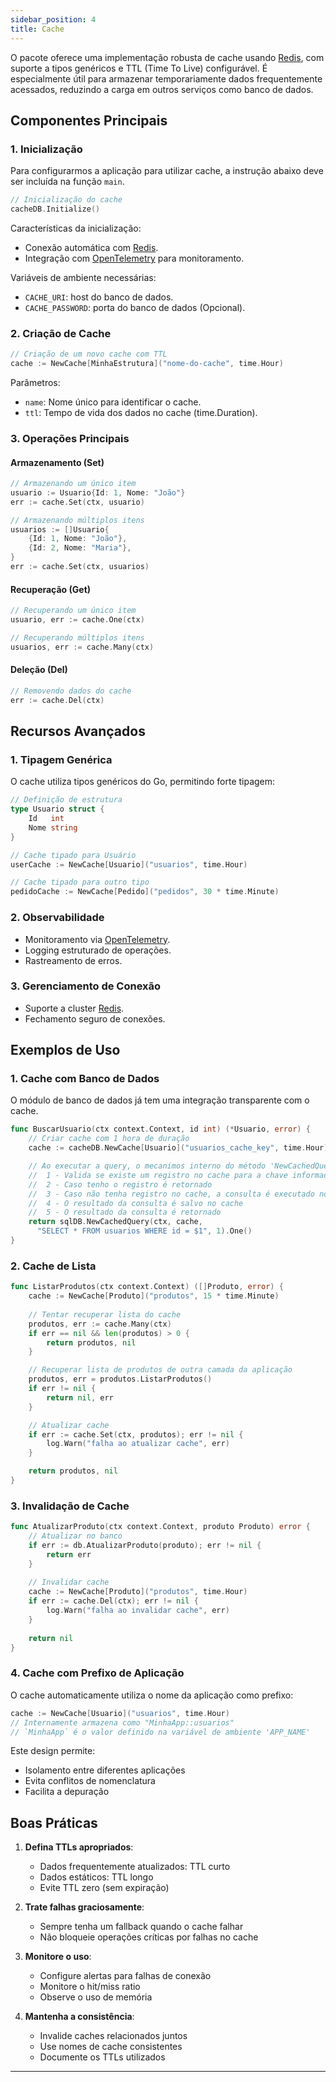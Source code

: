```yaml
---
sidebar_position: 4
title: Cache
---
```


O pacote oferece uma implementação robusta de cache usando [Redis](https://redis.io), com suporte a tipos genéricos e TTL (Time To Live) configurável. É especialmente útil para armazenar temporariamente dados frequentemente acessados, reduzindo a carga em outros serviços como banco de dados.

## Componentes Principais

### 1. Inicialização

Para configurarmos a aplicação para utilizar cache, a instrução abaixo deve ser incluída na função `main`.

``` go showLineNumbers
// Inicialização do cache
cacheDB.Initialize()
```

Características da inicialização:
- Conexão automática com [Redis](https://redis.io).
- Integração com [OpenTelemetry](https://opentelemetry.io/) para monitoramento.

Variáveis de ambiente necessárias:
- `CACHE_URI`: host do banco de dados.
- `CACHE_PASSWORD`: porta do banco de dados (Opcional).

### 2. Criação de Cache

``` go showLineNumbers
// Criação de um novo cache com TTL
cache := NewCache[MinhaEstrutura]("nome-do-cache", time.Hour)
```

Parâmetros:
- `name`: Nome único para identificar o cache.
- `ttl`: Tempo de vida dos dados no cache (time.Duration).

### 3. Operações Principais

#### Armazenamento (Set)

``` go showLineNumbers
// Armazenando um único item
usuario := Usuario{Id: 1, Nome: "João"}
err := cache.Set(ctx, usuario)

// Armazenando múltiplos itens
usuarios := []Usuario{
    {Id: 1, Nome: "João"},
    {Id: 2, Nome: "Maria"},
}
err := cache.Set(ctx, usuarios)
```

#### Recuperação (Get)

``` go showLineNumbers
// Recuperando um único item
usuario, err := cache.One(ctx)

// Recuperando múltiplos itens
usuarios, err := cache.Many(ctx)
```
#### Deleção (Del)

``` go showLineNumbers
// Removendo dados do cache
err := cache.Del(ctx)
```

## Recursos Avançados

### 1. Tipagem Genérica

O cache utiliza tipos genéricos do Go, permitindo forte tipagem:

``` go showLineNumbers
// Definição de estrutura
type Usuario struct {
    Id   int
    Nome string
}

// Cache tipado para Usuário
userCache := NewCache[Usuario]("usuarios", time.Hour)

// Cache tipado para outro tipo
pedidoCache := NewCache[Pedido]("pedidos", 30 * time.Minute)
```

### 2. Observabilidade

- Monitoramento via [OpenTelemetry](https://opentelemetry.io/).
- Logging estruturado de operações.
- Rastreamento de erros.

### 3. Gerenciamento de Conexão
 
- Suporte a cluster [Redis](https://redis.io).
- Fechamento seguro de conexões.

## Exemplos de Uso

### 1. Cache com Banco de Dados

O módulo de banco de dados já tem uma integração transparente com o cache.

``` go showLineNumbers
func BuscarUsuario(ctx context.Context, id int) (*Usuario, error) {
    // Criar cache com 1 hora de duração
    cache := cacheDB.NewCache[Usuario]("usuarios_cache_key", time.Hour)

    // Ao executar a query, o mecanimos interno do método 'NewCachedQuery' realiza os seguintes passos
    //  1 - Valida se existe um registro no cache para a chave informada.
    //  2 - Caso tenho o registro é retornado
    //  3 - Caso não tenha registro no cache, a consulta é executado no banco de dados
    //  4 - O resultado da consulta é salvo no cache
    //  5 - O resultado da consulta é retornado
    return sqlDB.NewCachedQuery(ctx, cache,
      "SELECT * FROM usuarios WHERE id = $1", 1).One()
}
```

### 2. Cache de Lista

``` go showLineNumbers
func ListarProdutos(ctx context.Context) ([]Produto, error) {
    cache := NewCache[Produto]("produtos", 15 * time.Minute)
    
    // Tentar recuperar lista do cache
    produtos, err := cache.Many(ctx)
    if err == nil && len(produtos) > 0 {
        return produtos, nil
    }

    // Recuperar lista de produtos de outra camada da aplicação
    produtos, err = produtos.ListarProdutos()
    if err != nil {
        return nil, err
    }

    // Atualizar cache
    if err := cache.Set(ctx, produtos); err != nil {
        log.Warn("falha ao atualizar cache", err)
    }

    return produtos, nil
}
```

### 3. Invalidação de Cache

``` go showLineNumbers
func AtualizarProduto(ctx context.Context, produto Produto) error {
    // Atualizar no banco
    if err := db.AtualizarProduto(produto); err != nil {
        return err
    }
    
    // Invalidar cache
    cache := NewCache[Produto]("produtos", time.Hour)
    if err := cache.Del(ctx); err != nil {
        log.Warn("falha ao invalidar cache", err)
    }
    
    return nil
}
```

### 4. Cache com Prefixo de Aplicação

O cache automaticamente utiliza o nome da aplicação como prefixo:

``` go
cache := NewCache[Usuario]("usuarios", time.Hour)
// Internamente armazena como "MinhaApp::usuarios"
// `MinhaApp` é o valor definido na variável de ambiente 'APP_NAME'
```

Este design permite:
- Isolamento entre diferentes aplicações
- Evita conflitos de nomenclatura
- Facilita a depuração

## Boas Práticas

1. **Defina TTLs apropriados**:
    - Dados frequentemente atualizados: TTL curto
    - Dados estáticos: TTL longo
    - Evite TTL zero (sem expiração)

2. **Trate falhas graciosamente**:
    - Sempre tenha um fallback quando o cache falhar
    - Não bloqueie operações críticas por falhas no cache

3. **Monitore o uso**:
    - Configure alertas para falhas de conexão
    - Monitore o hit/miss ratio
    - Observe o uso de memória

4. **Mantenha a consistência**:
    - Invalide caches relacionados juntos
    - Use nomes de cache consistentes
    - Documente os TTLs utilizados

___
